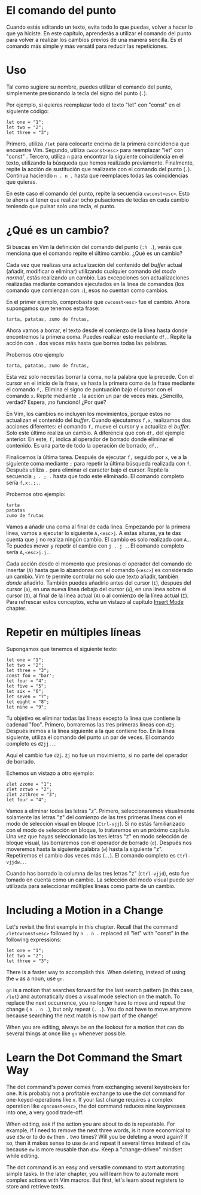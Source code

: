 # El comando del punto

Cuando estás editando un texto, evita todo lo que puedas, volver a hacer lo que ya hiciste. En este capítulo, aprenderás a utilizar el comando del punto para volver a realizar los cambios previos de una manera sencilla. Es el comando más simple y más versátil para reducir las repeticiones.

# Uso

Tal como sugiere su nombre, puedes utilizar el comando del punto, simplemente presionando la tecla del signo del punto (`.`). 

Por ejemplo, si quieres reemplazar todo el texto "let" con "const" en el siguiente código:
```
let one = "1";
let two = "2";
let three = "3";
```

Primero, utiliza `/let` para colocarte encima de la primera coincidencia que encuentre Vim. Segundo, utiliza `cwconst<esc>` para reemplazar "let" con "const" . Tercero, utiliza `n` para encontrar la siguiente coincidencia en el texto, utilizando la búsqueda que hemos realizado previamente. Finalmente, repite la acción de sustitución que realizaste con el comando del punto (`.`). Continua haciendo `n . n .` hasta que reemplaces todas las coincidencias que quieras.

En este caso el comando del punto, repite la secuencia `cwconst<esc>`. Esto te ahorra el tener que realizar ocho pulsaciones de teclas en cada cambio teniendo que pulsar solo una tecla, el punto.

# ¿Qué es un cambio?

Si buscas en Vim la definición del comando del punto (`:h .`), verás que menciona que el comando repite el último cambio. ¿Qué es un cambio?

Cada vez que realizas una actualización del contenido del _buffer_ actual (añadir, modificar o eliminar) utilizando cualquier comando del *modo normal*, estás realizando un cambio. Las excepciones son actualizaciones realizadas mediante comandos ejecutados en la línea de comandos (los comando que comienzan con `:`), esos no cuentan como cambios.

En el primer ejemplo, comprobaste que `cwconst<esc>` fue el cambio. Ahora supongamos que tenemos esta frase:

```
tarta, patatas, zumo de frutas,
```

Ahora vamos a borrar, el texto desde el comienzo de la línea hasta donde encontremos la primera coma. Puedes realizar esto mediante `df,`. Repite la acción con `.` dos veces más hasta que borres todas las palabras.

Probemos otro ejemplo
```
tarta, patatas, zumo de frutas,
```

Esta vez solo necesitas borrar la coma, no la palabra que la precede. Con el cursor en el inicio de la frase, ve hasta la primera coma de la frase mediante el comando `f,`. Elimina el signo de puntuación bajo el cursor con el comando `x`. Repite mediante `.` la acción un par de veces más. ¿Sencillo, verdad? Espera, ¡no funcionó! ¿Por qué?

En Vim, los cambios no incluyen los movimientos, porque estos no actualizan el contenido del *buffer*. Cuando ejecutamos `f,x`, realizamos dos acciones diferentes: el comando `f,` mueve el cursor y `x` actualiza el *buffer*. Solo este último realiza un cambio. A diferencia que con `df,` del ejemplo anterior. En este, `f,` indica al operador de borrado donde eliminar el contenido. Es una parte de todo la operación de borrado, `df,`.

Finalicemos la última tarea. Después de ejecutar `f,` seguido por `x`, ve a la siguiente coma mediante `;` para repetir la última búsqueda realizada con `f`. Después utiliza `.` para eliminar el caracter bajo el cursor. Repite la secuencia `; . ; .` hasta que todo este eliminado. El comando completo sería `f,x;.;.`.

Probemos otro ejemplo:

```
tarta
patatas
zumo de frutas
```

Vamos a añadir una coma al final de cada línea. Empezando por la primera línea, vamos a ejecutar lo siguiente `A,<esc>j`. A estas alturas, ya te das cuenta que `j` no realiza ningún cambio. El cambio es solo realizado con `A,`. Te puedes mover y repetir el cambio con `j . j .`. El comando completo sería `A,<esc>j.j.`.

Cada acción desde el momento que presionas el operador del comando de insertar (`A`) hasta que lo abandonas con el comando (`<esc>`) es considerado un cambio. Vim te permite controlar no solo que texto añadir, también *donde* añadirlo. También puedes añadirlo antes del cursor (`i`), después del cursor (`a`), en una nueva línea debajo del cursor (`o`), en una línea sobre el cursor (`O`), al final de la línea actual (`A`) o al comienzo de la línea actual (`I`). Para refrescar estos conceptos, echa un vistazo al capítulo [Insert Mode](./ch6_insert_mode.md) chapter.


# Repetir en múltiples líneas

Supongamos que tenemos el siguiente texto:
```
let one = "1";
let two = "2";
let three = "3";
const foo = "bar';
let four = "4";
let five = "5";
let six = "6";
let seven = "7";
let eight = "8";
let nine = "9";
```
Tu objetivo es eliminar todas las líneas excepto la línea que contiene la cadenad "foo". Primero, borraremos las tres primeras líneas con `d2j`. Después iremos a la línea siguiente a la que contiene foo. En la línea siguiente, utiliza el comando del punto un par de veces. El comando completo es `d2jj..`.

Aquí el cambio fue `d2j`. `2j` no fue un movimiento, si no parte del operador de borrado.

Echemos un vistazo a otro ejemplo:
```
zlet zzone = "1";
zlet zztwo = "2";
zlet zzthree = "3";
let four = "4";
```

Vamos a eliminar todas las letras "z". Primero, seleccionaremos visualmente solamente las letras "z" del comienzo de las tres primeras líneas con el modo de selección visual en bloque (`Ctrl-vjj`). Si no estás familiarizado con el modo de selección en bloque, lo trataremos en un próximo capítulo. Una vez que hayas seleccionado las tres letras "z" en modo selección de bloque visual, las borraremos con el operador de borrado (`d`). Después nos moveremos hasta la siguiente palabra (`w`) hasta la siguiente "z". Repetiremos el cambio dos veces más (`..`). El comando completo es `Ctrl-vjjdw..`.

Cuando has borrado la columna de las tres letras "z" (`Ctrl-vjjd`), esto fue tomado en cuenta como un cambio. La selección del modo visual puede ser utilizada para seleccionar múltiples líneas como parte de un cambio.

# Including a Motion in a Change

Let's revisit the first example in this chapter. Recall that the command `/letcwconst<esc>` followed by `n . n .`  replaced all "let" with "const" in the following expressions:
```
let one = "1";
let two = "2";
let three = "3";
```
There is a faster way to accomplish this. When deleting, instead of using the `w` as a noun, use `gn`.

`gn` is a motion that searches forward for the last search pattern (in this case, `/let`) and automatically does a visual mode selection on the match. To replace the next occurrence, you no longer have to move and repeat the change ( `n . n .`), but only repeat (`. .`). You do not have to move anymore because searching the next match is now part of the change!

When you are editing, always be on the lookout for a motion that can do several things at once like `gn` whenever possible.

# Learn the Dot Command the Smart Way

The dot command's power comes from exchanging several keystrokes for one. It is probably not a profitable exchange to use the dot command for one-keyed-operations like `x`. If your last change requires a complex operation like `cgnconst<esc>`, the dot command reduces nine keypresses into one, a very good trade-off.

When editing, ask if the action you are about to do is repeatable. For example, if I need to remove the next three words, is it more economical to use `d3w` or to do `dw` then `.` two times? Will you be deleting a word again? If so, then it makes sense to use `dw` and repeat it several times instead of `d3w` because `dw` is more reusable than `d3w`. Keep a "change-driven" mindset while editing.

The dot command is an easy and versatile command to start automating simple tasks. In the later chapter, you will learn how to automate more complex actions with Vim macros. But first, let's learn about registers to store and retrieve texts.
